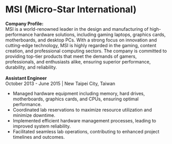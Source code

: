 # MSI (Micro-Star International)

<b>Company Profile:</b><br>
MSI is a world-renowned leader in the design and manufacturing of high-performance hardware solutions, including gaming laptops, graphics cards, motherboards, and desktop PCs. With a strong focus on innovation and cutting-edge technology, MSI is highly regarded in the gaming, content creation, and professional computing sectors. The company is committed to providing top-tier products that meet the demands of gamers, professionals, and enthusiasts alike, ensuring superior performance, durability, and reliability.
<br>
<br>
<b>Assistant Engineer</b><br>
October 2013 - June 2015 | New Taipei City, Taiwan<br>
<ul>
<li>Managed hardware equipment including memory, hard drives, motherboards, graphics cards, and CPUs, ensuring optimal performance.</li>
<li>Coordinated lab reservations to maximize resource utilization and minimize downtime.</li>
<li>Implemented efficient hardware management processes, leading to improved system reliability.</li>
<li>Facilitated seamless lab operations, contributing to enhanced project timelines and outcomes.</li>
</ul>
